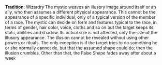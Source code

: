**Tradition**: Wizardry 
The mystic weaves an illusory image around itself or an ally, who then assumes a different physical appearance. This cannot be the appearance of a specific individual, only of a typical version of the member of a race. The mystic can decide on form and features typical to the race, in terms of gender, hair color, voice, cloths and so on but the target keeps its stats, abilities and shadow. Its actual size is not affected, only the size of the illusory appearance.
The illusion cannot be revealed without using other powers or rituals. The only exception is if the target tries to do something he or she normally cannot do, but that the assumed shape could do; then the illusion crumbles. Other than that, the False Shape fades away after about a week